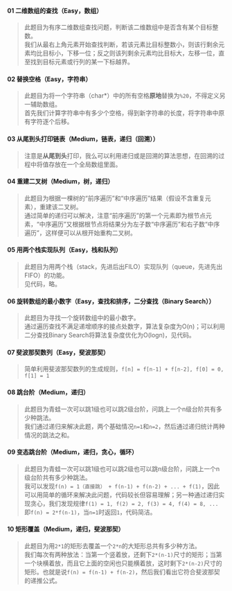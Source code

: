 #### 01 二维数组的查找（Easy，数组）
> 此题目为有序二维数组查找问题，判断该二维数组中是否含有某个目标整数。  
我们从最右上角元素开始查找判断，若该元素比目标整数小，则该行剩余元素均比目标小，下移一位；反之则该列剩余元素均比目标大，左移一位，直至找到目标元素或行列的某一下标越界。

#### 02 替换空格（Easy，字符串）
> 此题目为将一个字符串（char\*）中的所有空格**原地**替换为`%20`，不得定义另一辅助数组。  
首先我们计算字符串中有多少个空格，得到新字符串的长度，将字符串中原有字符逐个后移。

#### 03 从尾到头打印链表（Medium，链表，递归（回溯））
> 注意是**从尾到头**打印，我么可以利用递归或是回溯的算法思想，在回溯的过程中将值存放在一个全局数组里面。

#### 04 重建二叉树（Medium，树，递归）
> 此题目为根据一棵树的“前序遍历”和“中序遍历”结果（假设不含重复元素），重建该二叉树。  
通过简单的递归可以解决，注意“前序遍历”的第一个元素即为根节点元素，“中序遍历”又根据根节点将结果分为左子数“中序遍历”和右子数“中序遍历”，这样便可以从根开始重构二叉树。

#### 05 用两个栈实现队列（Easy，栈和队列）
> 此题目为用两个栈（stack，先进后出FILO）实现队列（queue，先进先出FIFO）的功能。  
见代码，略。

#### 06	旋转数组的最小数字（Easy，查找和排序，二分查找（Binary Search））
> 此题目为寻找一个旋转数组中的最小数字。  
通过遍历查找不满足递增顺序的接点处数字，算法复杂度为O(n)；可以利用二分查找Binary Search将算法复杂度优化为O(logn)，见代码。

#### 07 斐波那契数列（Easy，斐波那契）
> 简单利用斐波那契数列的生成规则，`f[n] = f[n-1] + f[n-2], f[0] = 0, f[1] = 1` 

#### 08 跳台阶（Medium，递归）
> 此题目为青蛙一次可以跳1级也可以跳2级台阶，问跳上一个n级台阶共有多少种跳法。  
我们通过递归来解决此题，两个基础情况`n=1`和`n=2`，然后通过递归统计两种情况的跳法之和。

#### 09 变态跳台阶（Medium，递归，贪心，循环）
> 此题目为青蛙一次可以跳1级也可以跳2级也可以跳n级台阶，问跳上一个n级台阶共有多少种跳法。    
我可以发现`f(n) = 1（直接跳） + f(n-1) + f(n-2) + ... + f(1)`，因此可以用简单的循环来解决此问题，代码较长但容易理解；另一种通过递归实现贪心，我们发现规律`f(1) = 1, f(2) = 2, f(3) = 4, f(4) = 8, ... `即`f(n) = 2*f(n-1)`，当`n=1`时返回`1`，代码简洁。

#### 10 矩形覆盖（Medium，递归，斐波那契）
> 此题目为用`2*1`的矩形去覆盖一个`2*n`的大矩形总共有多少种方法。  
我们每次有两种放法：当第一个竖着放，还剩下`2*(n-1)`尺寸的矩形；当第一个块横着放，而且它上面的空闲也只能横着放，这时剩下`2*(n-2)`尺寸的矩形。也就是说`f(n) = f(n-1) + f(n-2)`，然后我们看出它符合斐波那契的递推公式。
 
